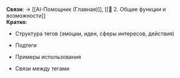 **Связи**: → [[AI-Помощник (Главная)]], [[🔧 2. Общие функции и возможности]]  
**Кратко**:

- Структура тегов (эмоции, идеи, сферы интересов, действия)
    
- Подтеги
    
- Примеры использования
    
- Связи между тегами